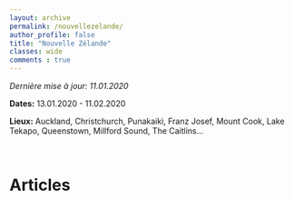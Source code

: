 ```yaml
---
layout: archive
permalink: /nouvellezelande/
author_profile: false
title: "Nouvelle Zélande"
classes: wide
comments : true
---
```


*Dernière mise à jour: 11.01.2020*

**Dates:** 13.01.2020 - 11.02.2020

**Lieux:** Auckland, Christchurch, Punakaiki, Franz Josef, Mount Cook, Lake Tekapo, Queenstown, Millford Sound, The Caitlins...

<!--<iframe src="https://www.google.com/maps/d/u/0/embed?mid=1Ou_jUg00yzR57510krO_GQaQvKRcImTY" width="100%" height="500" frameBorder="0"></iframe>-->

<br>

# Articles

